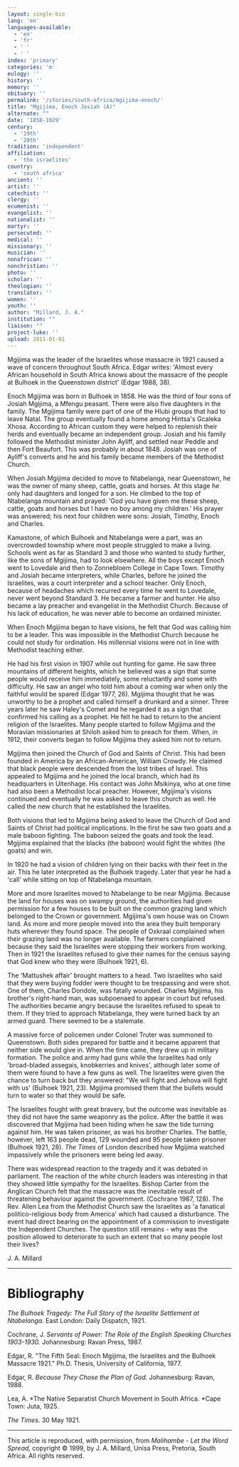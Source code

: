 ```yaml
---
layout: single-bio
lang: 'en'
languages-available:
  - 'en'
  - 'fr'
  - ' '
  - ' '
index: 'primary'
categories: 'm'
eulogy: ''
history: ''
memory: ''
obituary: ''
permalink: '/stories/south-africa/mgijima-enoch/'
title: "Mgijima, Enoch Josiah (A)"
alternate: ""
date: '1858-1929'
century:
  - '19th'
  - '20th'
tradition: 'independent'
affiliation:
  - 'the israelites'
country:
  - 'south africa'
ancient: ''
artist: ''
catechist: ''
clergy: ''
ecumenist: ''
evangelist: ''
nationalist: ''
martyr: ''
persecuted: ''
medical: ''
missionary: ''
musician: ''
nonafrican: ''
nonchristian: ''
photo: ''
scholar: ''
theologian: ''
translator: ''
women: ''
youth: ''
author: "Millard, J. A."
institution: ""
liaison: ""
project-luke: ''
upload: 2011-01-01
---
```




Mgijima was the leader of the Israelites whose massacre in 1921 caused a wave of concern throughout South Africa. Edgar writes: 'Almost every African household in South Africa knows about the massacre of the people at Bulhoek in the Queenstown district' (Edgar 1988, 38).

Enoch Mgijima was born in Bulhoek in 1858. He was the third of four sons of Josiah Mgijima, a Mfengu peasant. There were also five daughters in the family. The Mgijima family were part of one of the Hlubi groups that had to leave Natal. The group eventually found a home among Hintsa's Gcaleka Xhosa. According to African custom they were helped to replenish their herds and eventually became an independent group. Josiah and his family followed the Methodist minister John Ayliff, and settled near Peddle and then Fort Beaufort. This was probably in about 1848. Josiah was one of Ayliff's converts and he and his family became members of the Methodist Church.

When Josiah Mgijima decided to move to Ntabelanga, near Queenstown, he was the owner of many sheep, cattle, goats and horses. At this stage he only had daughters and longed for a son. He climbed to the top of Ntabelanga mountain and prayed: 'God you have given me these sheep, cattle, goats and horses but I have no boy among my children.' His prayer was answered; his next four children were sons: Josiah, Timothy, Enoch and Charles.

Kamastone, of which Bulhoek and Ntabelanga were a part, was an overcrowded township where most people struggled to make a living. Schools went as far as Standard 3 and those who wanted to study further, like the sons of Mgijima, had to look elsewhere. All the boys except Enoch went to Lovedale and then to Zonnebloem College in Cape Town. Timothy and Josiah became interpreters, while Charles, before he joined the Israelites, was a court interpreter and a school teacher. Only Enoch, because of headaches which recurred every time he went to Lovedale, never went beyond Standard 3. He became a farmer and hunter. He also became a lay preacher and evangelist in the Methodist Church. Because of his lack of education, he was never able to become an ordained minister.

When Enoch Mgijima began to have visions, he felt that God was calling him to be a leader. This was impossible in the Methodist Church because he could not study for ordination. His millennial visions were not in line with Methodist teaching either.

He had his first vision in 1907 while out hunting for game. He saw three mountains of different heights, which he believed was a sign that some people would receive him immediately, some reluctantly and some with difficulty. He saw an angel who told him about a coming war when only the faithful would be spared (Edgar 1977, 26). Mgijima thought that he was unworthy to be a prophet and called himself a drunkard and a sinner. Three years later he saw Haley's Comet and he regarded it as a sign that confirmed his calling as a prophet. He felt he had to return to the ancient religion of the Israelites. Many people started to follow Mgijima and the Moravian missionaries at Shiloh asked him to preach for them. When, in 1912, their converts began to follow Mgijima they asked him not to return.

Mgijima then joined the Church of God and Saints of Christ. This had been founded in America by an African-American, William Crowdy. He claimed that black people were descended from the lost tribes of Israel. This appealed to Mgijima and he joined the local branch, which had its headquarters in Uitenhage. His contact was John Msikinya, who at one time had also been a Methodist local preacher. However, Mgijima's visions continued and eventually he was asked to leave this church as well. He called the new church that he established the Israelites.

Both visions that led to Mgijima being asked to leave the Church of God and Saints of Christ had political implications. In the first he saw two goats and a male baboon fighting. The baboon seized the goats and took the lead. Mgijima explained that the blacks (the baboon) would fight the whites (the goats) and win.

In 1920 he had a vision of children lying on their backs with their feet in the air. This he later interpreted as the Bulhoek tragedy. Later that year he had a 'call' while sitting on top of Ntabelanga mountain.

More and more Israelites moved to Ntabelange to be near Mgijima. Because the land for houses was on swampy ground, the authorities had given permission for a few houses to be built on the common grazing land which belonged to the Crown or government. Mgijima's own house was on Crown land. As more and more people moved into the area they built temporary huts wherever they found space. The people of Oxkraal complained when their grazing land was no longer available. The farmers complained because they said the Israelites were stopping their workers from working. Then in 1921 the Israelites refused to give their names for the census saying that God knew who they were (Bulhoek 1921, 6).

The 'Mattushek affair' brought matters to a head. Two Israelites who said that they were buying fodder were thought to be trespassing and were shot. One of them, Charles Dondole, was fatally wounded. Charles Mgijima, his brother's right-hand man, was subpoenaed to appear in court but refused. The authorities became angry because the Israelites refused to speak to them. If they tried to approach Ntabelanga, they were turned back by an armed guard. There seemed to be a stalemate.

A massive force of policemen under Colonel Truter was summoned to Queenstown. Both sides prepared for battle and it became apparent that neither side would give in. When the time came, they drew up in military formation. The police and army had guns while the Israelites had only 'broad-bladed assegais, knobkerries and knives', although later some of them were found to have a few guns as well. The Israelites were given the chance to turn back but they answered: "We will fight and Jehova will fight with us' (Bulhoek 1921, 23). Mgijima promised them that the bullets would turn to water so that they would be safe.

The Israelites fought with great bravery, but the outcome was inevitable as they did not have the same weaponry as the police. After the battle it was discovered that Mgijima had been hiding when he saw the tide turning against him. He was taken prisoner, as was his brother Charles. The battle, however, left 163 people dead, 129 wounded and 95 people taken prisoner (Bulhoek 1921, 28). *The Times* of London described how Mgijima watched impassively while the prisoners were being led away.

There was widespread reaction to the tragedy and it was debated in parliament. The reaction of the white church leaders was interesting in that they showed little sympathy for the Israelites. Bishop Carter from the Anglican Church felt that the massacre was the inevitable result of threatening behaviour against the government. (Cochrane 1987, 128). The Rev. Allen Lea from the Methodist Church saw the Israelites as 'a fanatical politico-religious body from America' which had caused a disturbance. The event had direct bearing on the appointment of a commission to investigate the Independent Churches. The question still remains - why was the position allowed to deteriorate to such an extent that so many people lost their lives?

J. A. Millard

---

# Bibliography

*The Bulhoek Tragedy: The Full Story of the Israelite Settlement at Ntabelanga.*  East London: Daily Dispatch, 1921.

Cochrane, J.  *Servants of Power: The Role of the English Speaking Churches 1903-1930.* Johannesburg: Ravan Press, 1987.

Edgar, R.  "The Fifth Seal: Enoch Mgijima, the Israelites and the Bulhoek Massacre 1921." Ph.D. Thesis, University of California, 1977.

Edgar, R. *Because They Chose the Plan of God.* Johannesburg: Ravan, 1988.

Lea, A. *The Native Separatist Church Movement in South Africa. *Cape Town: Juta, 1925.

*The Times.* 30 May 1921.

---

This article is reproduced, with permission, from *Malihambe - Let the Word Spread,* copyright &copy; 1999, by J. A. Millard, Unisa Press, Pretoria, South Africa.  All rights reserved.